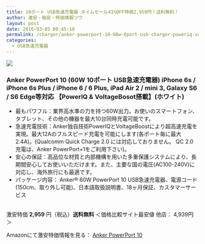 ```yaml
---
title: 10ポート USB急速充電器 タイムセール41%OFF特価2,959円！送料無料！
author: 激安・格安・特価情報ツウ
layout: post
date: 2016-03-05 00:45:10
permalink: /charger/anker-powerport-10-60w-0port-usb-charger-poweriq-voltagebosot-2959-amazon.html
categories:
  - USB急速充電器
---
```


<div class="img-bg2 img_L">
<a  href="http://www.amazon.co.jp/gp/product/B00YS1RQVI/ref=as_li_qf_sp_asin_il?ie=UTF8&camp=247&creative=1211&creativeASIN=B00YS1RQVI&linkCode=as2&tag=tokkajohotsu-22"><img border="0" src="http://ws-fe.amazon-adsystem.com/widgets/q?_encoding=UTF8&ASIN=B00YS1RQVI&Format=_SL250_&ID=AsinImage&MarketPlace=JP&ServiceVersion=20070822&WS=1&tag=tokkajohotsu-22" ></a><img src="http://ir-jp.amazon-adsystem.com/e/ir?t=tokkajohotsu-22&l=as2&o=9&a=B00YS1RQVI" width="1" height="1" border="0" alt="" style="border:none !important; margin:0px !important;" />
</div>

### Anker PowerPort 10 (60W 10ポート USB急速充電器) iPhone 6s / iPhone 6s Plus / iPhone 6 / 6 Plus, iPad Air 2 / mini 3, Galaxy S6 / S6 Edge等対応 【PowerIQ & VoltageBosot搭載】(ホワイト)
<!--more-->

* 最もパワフル：業界高水準の力を持つ60W出力。お使いのスマートフォン、タブレット、その他の機器を最大10台同時充電可能です。
* 急速充電技術：Anker独自技術PowerIQとVoltageBoostにより超高速充電を実現。最大12Aのフルスピード充電を可能にします(各ポート毎に最大2.4A)。(Qualcomm Quick Charge 2.0 には対応しておりません。 QC 2.0充電は、Anker PowerPort+1をご利用下さい)。
* 安心の保証：高品位な材質と内部機構を用いた多重保護システムにより、長期間安心してお使いいただけます。また、主要な国の電圧(AC100-240V)に対応し、海外旅行にも最適です。
* パッケージ内容： Anker® 60W PowerPort 10 USB急速充電器、電源コード(150cm、取り外し可能)、日本語取扱説明書、18ヶ月保証、カスタマーサービス

<br clear="all" />激安特価 <span class="tokka-price"><strong>2,959</strong></span> 円（税込）**送料無料**
＜価格比較サイト最安値 他店： 4,939円＞

Amazonにて激安特価情報を見る： <span class="fs150p"><a href="http://www.amazon.co.jp/gp/product/B00YS1RQVI/ref=as_li_qf_sp_asin_il?ie=UTF8&camp=247&creative=1211&creativeASIN=B00YS1RQVI&linkCode=as2&tag=tokkajohotsu-22" target="_blank">Anker PowerPort 10</a></span>
